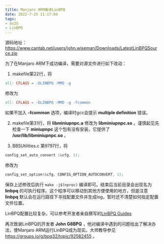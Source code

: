 ```yaml
---
title: Manjaro ARM编译LinBPQ
date: 2022-7-25 11:17:04
tags:
- ax25
- LinBPQ
---
```

源码地址： https://www.cantab.net/users/john.wiseman/Downloads/LatestLinBPQSource.zip

为了在Manjaro ARM下成功编译，需要对源文件进行如下改动：

1. makefile第22行，将
```makefile
all: CFLAGS = -DLINBPQ -MMD -g
```
修改为
```makefile
all: CFLAGS = -DLINBPQ -MMD -g -fcommon
```
如果不加入 **-fcommon** 选项，编译时gcc会提示 **multiple definition** 错误。

2. makefile第31行，将 **libminiupnpc.a** 修改为 **libminiupnpc.so** 。谨慎起见先检查一下 **miniupnpc** 这个包有没有安装，它提供了 **/usr/lib/libminiupnpc.so** 。

3. BBSUtilities.c 第9797行，将
```c
config_set_auto_convert (&cfg, 1);
```
修改为
```c
config_set_option(&cfg, CONFIG_OPTION_AUTOCONVERT, 1); 
```

保存上述修改后执行 `make -j$(nproc)` 编译即可。结束后当前目录会出现名为 **linbpq** 的可执行程序。这个程序可以移动到其他方便使用的地方，但是注意 **linbpq** 默认会在运行路径下寻找配置文件并生成log，暂时还不清楚如何指定配置文件位置。

LinBPQ配置比较复杂，可以参考开发者亲自撰写的[LinBPQ Guides](https://www.cantab.net/users/john.wiseman/Documents/LinBPQGuides.html)

再次致谢LinBPQ的开发者 **John G8BPQ** ，他对编译中遇到的问题给出了解决办法，使Manjaro ARM运行LinBPQ成为现实。大师教导参见 https://groups.io/g/bpq32/topic/92582455 。